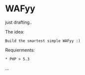 # WAFyy
just drafting..

The idea:
	
	Build the smartest simple WAFyy :)

Requierments:
	
	* PHP > 5.3


...
